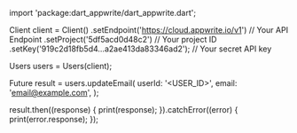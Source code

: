 import 'package:dart_appwrite/dart_appwrite.dart';

Client client = Client()
  .setEndpoint('https://cloud.appwrite.io/v1') // Your API Endpoint
  .setProject('5df5acd0d48c2') // Your project ID
  .setKey('919c2d18fb5d4...a2ae413da83346ad2'); // Your secret API key

Users users = Users(client);

Future result = users.updateEmail(
  userId: '<USER_ID>',
  email: 'email@example.com',
);

result.then((response) {
  print(response);
}).catchError((error) {
  print(error.response);
});
